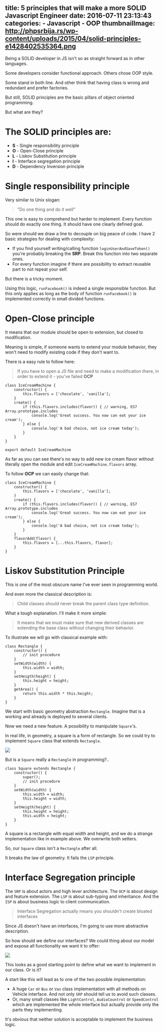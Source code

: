title: 5 principles that will make a more SOLID Javascript Engineer
date: 2016-07-11 23:13:43
categories:
    - Javascript
    - OOP
thumbnailImage: http://phpsrbija.rs/wp-content/uploads/2015/04/solid-principles-e1428402535364.png
---

Being a SOLID developer in JS isn't so as straight forward as in other languages.

Some developers consider functional approach. Others chose OOP style.

Some stand in both line. And other think that having class is wrong and redundant and prefer factories.

But still, SOLID principles are the basic pillars of object oriented programming.

But what are they?

<!--more-->
<!--toc-->

# The SOLID principles are:

*   **S** - Single responsibility principle
*   **O** - Open-Close principle
*   **L** - Liskov Substitution principle
*   **I** - Interface segregation principle
*   **D** - Dependency Inversion principle

# Single responsibility principle

Very similar to Unix slogan: 
> "Do one thing and do it well"

This one is easy to comprehend but harder to implement. Every function should do exactly one thing. It should have 
one clearly defined goal.

So were should we draw a line to decouple on big peace of code. I have 2 basic strategies for dealing with complexity:

* If you find yourself writing/calling function `loginUserAndSaveToken()` you're probably breaking the **SRP**. Break 
this function into two separate ones.
* For every function imagine if there are possibility to extract reusable part to not repeat your self.

But there is a tricky moment.

Using this logic, `runFacebook()` is indeed a single responsible function. But this only applies as long as the body 
of function `runFacebook()` is implemented correctly in small divided functions. 

# Open-Close principle

It means that our module should be open to extension, but closed to modification.

Meaning is simple, if someone wants to extend your module behavior, they won't need to modify existing code if they 
don't want to.

There is a easy rule to follow here: 

> If you have to open a JS file and need to make a modification there, in order to extend it - you've failed 
**OCP**


```
class IceCreamMachine {
    constructor() {
        this.flavors = ['chocolate', 'vanilla'];
    }
    create() {
        if (this.flavors.includes(flavor)) { // warning, ES7 Array.prototype.includes
            console.log('Great success. You now can eat your ice cream');
        } else {
            console.log('A bad choice, not ice cream today');
        }
    }
}

export default IceCreamMachine
```

As far as you can see there's no way to add new ice cream flavor without literally open the module and edit 
`IceCreamMachine.flavors` array.

To follow **OCP** we can easily change that:

```
class IceCreamMachine {
    constructor() {
        this.flavors = ['chocolate', 'vanilla'];
    }
    create() {
        if (this.flavors.includes(flavor)) { // warning, ES7 Array.prototype.includes
            console.log('Great success. You now can eat your ice cream');
        } else {
            console.log('A bad choice, not ice cream today');
        }
    }
    flavorAdd(flavor) {
        this.flavors = [...this.flavors, flavor];
    }
}
```

# Liskov Substitution Principle

This is one of the most obscure name I've ever seen in programming world. 

And even more the classical description is: 

> Child classes should never break the parent class type definition.

What a tough explanation. I'll make it more simple:

> It means that we must make sure that new derived classes are extending the base class without changing their behavior.

To illustrate we will go with classical example with:

```
class Rectangle {
    constructor() {
        // init procedure
    }
    setWidth(width) {
        this.width = width;
    }
    setHeigth(height) {
        this.height = height;
    }
    getArea() {
        return this.width * this.height;
    }
}
```

We start with basic geometry abstraction `Rectangle`. Imagine that is a working and already is deployed to several clients.

Now we need a new feature. A possibility to manipulate `Square`'s.

In real life, in geometry, a square is a form of rectangle. So we could try to implement `Square` class that extends `Rectangle`.

![](https://cdn.tutsplus.com/net/uploads/2014/01/SquareRect.png)

But is a `Square` really a `Rectangle` in programming?..

```
class Square extends Rectangle {
    constructor() {
        super();
        // init procedure
    }
    setWidth(width) {
        this.width = width;
        this.height = width;
    }
    setHeigth(height) {
        this.height = height;
        this.width = height;
    }
}
```

A square is a rectangle with equal width and height, and we do a strange implementation like in example above. 
We overwrite both setters.

So, our `Square` class isn't a `Rectangle` after all. 

It breaks the law of geometry. It fails the `LSP` principle.

# Interface Segregation principle

The `SRP` is about actors and high lever architecture. 
The `OCP` is about design and feature extension.
The `LSP` is about sub-typing and inheritance.
And the `ISP` is about business logic to client communication.

> Interface Segregation actually means you shouldn't create bloated interfaces

Since JS doesn't have an interfaces, I'm going to use more abstractive description.

So how should we define our interfaces? We could thing about our model and expose all functionality we want it to offer:

![](https://cdn.tutsplus.com/net/uploads/2014/01/hugeInterface.png)

This looks as a good starting point to define what we want to implement in our class. Or is it?

A start like this will lead as to one of the two possible implementation:

* A huge `Car` or `Bus` or `Van` class implementation with all methods on Vehicle interface. And not only `SRP` should tell us to avoid such classes.
* Or, many small classes like `LightControl`, `AudioCountrol` or `SpeedControl` which are implemented the whole interface but actually provide only the parts they implementing.

It's obvious that neither solution is acceptable to implement the business logic.


